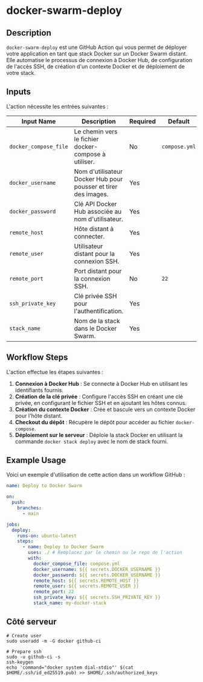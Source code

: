 # docker-swarm-deploy

## Description
`docker-swarm-deploy` est une GitHub Action qui vous permet de déployer votre application en tant que stack Docker sur un Docker Swarm distant. Elle automatise le processus de connexion à Docker Hub, de configuration de l'accès SSH, de création d'un contexte Docker et de déploiement de votre stack.

## Inputs
L'action nécessite les entrées suivantes :

| Input Name            | Description                                           | Required | Default        |
|-----------------------|-------------------------------------------------------|----------|----------------|
| `docker_compose_file` | Le chemin vers le fichier docker-compose à utiliser.  | No       | `compose.yml`  |
| `docker_username`     | Nom d'utilisateur Docker Hub pour pousser et tirer des images. | Yes      |                |
| `docker_password`      | Clé API Docker Hub associée au nom d'utilisateur.     | Yes      |                |
| `remote_host`         | Hôte distant à connecter.                             | Yes      |                |
| `remote_user`         | Utilisateur distant pour la connexion SSH.            | Yes      |                |
| `remote_port`         | Port distant pour la connexion SSH.                   | No       | `22`           |
| `ssh_private_key`     | Clé privée SSH pour l'authentification.               | Yes      |                |
| `stack_name`          | Nom de la stack dans le Docker Swarm.                 | Yes      |                |

## Workflow Steps
L'action effectue les étapes suivantes :

1. **Connexion à Docker Hub** : Se connecte à Docker Hub en utilisant les identifiants fournis.
2. **Création de la clé privée** : Configure l'accès SSH en créant une clé privée, en configurant le fichier SSH et en ajoutant les hôtes connus.
3. **Création du contexte Docker** : Crée et bascule vers un contexte Docker pour l'hôte distant.
4. **Checkout du dépôt** : Récupère le dépôt pour accéder au fichier `docker-compose`.
5. **Déploiement sur le serveur** : Déploie la stack Docker en utilisant la commande `docker stack deploy` avec le nom de stack fourni.

## Example Usage
Voici un exemple d'utilisation de cette action dans un workflow GitHub :

```yaml
name: Deploy to Docker Swarm

on:
  push:
    branches:
      - main

jobs:
  deploy:
    runs-on: ubuntu-latest
    steps:
      - name: Deploy to Docker Swarm
        uses: ./ # Remplacez par le chemin ou le repo de l'action
        with:
          docker_compose_file: compose.yml
          docker_username: ${{ secrets.DOCKER_USERNAME }}
          docker_password: ${{ secrets.DOCKER_USERNAME }}
          remote_host: ${{ secrets.REMOTE_HOST }}
          remote_user: ${{ secrets.REMOTE_USER }}
          remote_port: 22
          ssh_private_key: ${{ secrets.SSH_PRIVATE_KEY }}
          stack_name: my-docker-stack
```

## Côté serveur

```shell
# Create user
sudo useradd -m -G docker github-ci

# Prepare ssh
sudo -u github-ci -s
ssh-keygen
echo 'command="docker system dial-stdio"' $(cat $HOME/.ssh/id_ed25519.pub) >> $HOME/.ssh/authorized_keys
```